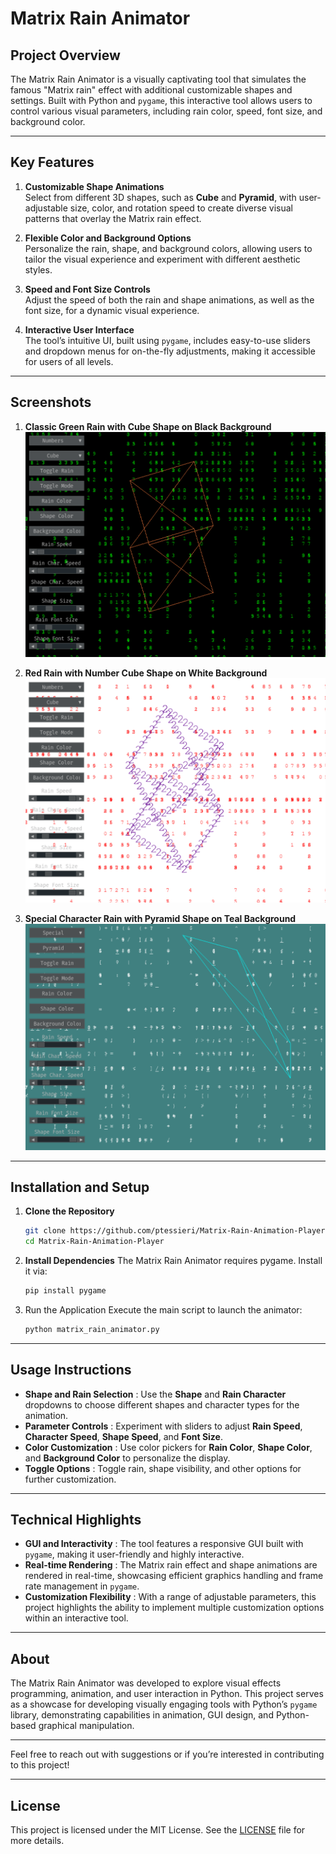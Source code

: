 # Matrix Rain Animator

## Project Overview

The Matrix Rain Animator is a visually captivating tool that simulates the famous "Matrix rain" effect with additional customizable shapes and settings. Built with Python and `pygame`, this interactive tool allows users to control various visual parameters, including rain color, speed, font size, and background color.

---

## Key Features

1. **Customizable Shape Animations**  
   Select from different 3D shapes, such as **Cube** and **Pyramid**, with user-adjustable size, color, and rotation speed to create diverse visual patterns that overlay the Matrix rain effect.

2. **Flexible Color and Background Options**  
   Personalize the rain, shape, and background colors, allowing users to tailor the visual experience and experiment with different aesthetic styles.

3. **Speed and Font Size Controls**  
   Adjust the speed of both the rain and shape animations, as well as the font size, for a dynamic visual experience.

4. **Interactive User Interface**  
   The tool’s intuitive UI, built using `pygame`, includes easy-to-use sliders and dropdown menus for on-the-fly adjustments, making it accessible for users of all levels.

---

## Screenshots

1. **Classic Green Rain with Cube Shape on Black Background**
   ![Classic Green Rain with Cube Shape](https://github.com/ptessieri/Matrix-Rain-Animation-Player/blob/main/Screenshot%202024-10-28%20183343.png?raw=true)

2. **Red Rain with Number Cube Shape on White Background**
   ![Red Rain with Twisting Shape Animation](https://github.com/ptessieri/Matrix-Rain-Animation-Player/blob/main/Screenshot%202024-10-28%20183651.png?raw=true)

3. **Special Character Rain with Pyramid Shape on Teal Background**
   ![Special Character Rain with Pyramid Shape on Teal Background](https://github.com/ptessieri/Matrix-Rain-Animation-Player/blob/main/Screenshot%202024-10-28%20183906.png?raw=true)

---

## Installation and Setup

1. **Clone the Repository**
   ```bash
   git clone https://github.com/ptessieri/Matrix-Rain-Animation-Player.git
   cd Matrix-Rain-Animation-Player
   
2. **Install Dependencies**
   The Matrix Rain Animator requires pygame. Install it via:
   ```bash
   pip install pygame

3. Run the Application
   Execute the main script to launch the animator:
   ```bash
   python matrix_rain_animator.py

---

## Usage Instructions

- **Shape and Rain Selection** : Use the **Shape** and **Rain Character** dropdowns to choose different shapes and character types for the animation.
- **Parameter Controls** : Experiment with sliders to adjust **Rain Speed**, **Character Speed**, **Shape Speed**, and **Font Size**.
- **Color Customization** : Use color pickers for **Rain Color**, **Shape Color**, and **Background Color** to personalize the display.
- **Toggle Options** : Toggle rain, shape visibility, and other options for further customization.

---

## Technical Highlights

- **GUI and Interactivity** : The tool features a responsive GUI built with `pygame`, making it user-friendly and highly interactive.
- **Real-time Rendering** : The Matrix rain effect and shape animations are rendered in real-time, showcasing efficient graphics handling and frame rate management in `pygame`.
- **Customization Flexibility** : With a range of adjustable parameters, this project highlights the ability to implement multiple customization options within an interactive tool.

---

## About

The Matrix Rain Animator was developed to explore visual effects programming, animation, and user interaction in Python. This project serves as a showcase for developing visually engaging tools with Python’s `pygame` library, demonstrating capabilities in animation, GUI design, and Python-based graphical manipulation.

--- 

Feel free to reach out with suggestions or if you’re interested in contributing to this project!

---

## License

This project is licensed under the MIT License. See the [LICENSE](LICENSE) file for more details.

